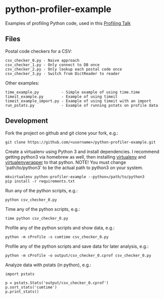 python-profiler-example
=======================

Examples of profiling Python code, used in this [Profiling Talk]()
    

Files
-----

Postal code checkers for a CSV:

    csv_checker_0.py - Naive approach
    csv_checker_1.py - Only connect to DB once
    csv_checker_2.py - Only lookup each postal code once
    csv_checker_3.py - Switch from DictReader to reader
    
Other examples:

    time_example.py          - Simple example of using time.time
    timeit_example.py        - Example of using timeit
    timeit_example_import.py - Example of using timeit with an import
    run_pstats.py            - Example of running pstats on profile data


Development
-----------

Fork the project on github and git clone your fork, e.g.:

    git clone https://github.com/<username>/python-profiler-example.git

Create a virtualenv using Python 3 and install dependencies. I recommend getting python3 via homebrew as well, then installing [virtualenv](https://virtualenv.pypa.io/en/latest/installation.html) and [virtualenvwrapper](https://virtualenvwrapper.readthedocs.org/en/latest/install.html#basic-installation) to that python. NOTE! You must change 'path/to/python3'
to be the actual path to python3 on your system.

    mkvirtualenv python-profiler-example --python=/path/to/python3
    pip install -r requirements.txt

Run any of the python scripts, e.g.:

    python csv_checker_0.py
    
Time any of the python scripts, e.g.:

    time python csv_checker_0.py
    
Profile any of the python scripts and show data, e.g.:

    python -m cProfile -s cumtime csv_checker_0.py
    
Profile any of the python scripts and save data for later analysis, e.g.:

    python -m cProfile -o output/csv_checker_0.cprof csv_checker_0.py
    
Analyze data with pstats (in python), e.g.:

    import pstats
    
    p = pstats.Stats('output/csv_checker_0.cprof')
    p.sort_stats('cumtime')
    p.print_stats()
    
